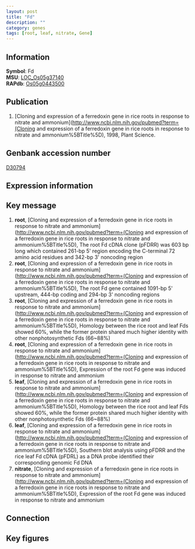 ```yaml
---
layout: post
title: "Fd"
description: ""
category: genes
tags: [root, leaf, nitrate, Gene]
---
```


## Information
__Symbol__: Fd  
__MSU__: [LOC_Os05g37140](http://rice.plantbiology.msu.edu/cgi-bin/ORF_infopage.cgi?orf=LOC_Os05g37140)  
__RAPdb__: [Os05g0443500](http://rapdb.dna.affrc.go.jp/viewer/gbrowse_details/irgsp1?name=Os05g0443500)  

## Publication
1. [Cloning and expression of a ferredoxin gene in rice roots in response to nitrate and ammonium](http://www.ncbi.nlm.nih.gov/pubmed?term=(Cloning and expression of a ferredoxin gene in rice roots in response to nitrate and ammonium%5BTitle%5D), 1998, Plant Science.

## Genbank accession number
[D30794](http://www.ncbi.nlm.nih.gov/nuccore/D30794)

## Expression information

## Key message
1. __root__, [Cloning and expression of a ferredoxin gene in rice roots in response to nitrate and ammonium](http://www.ncbi.nlm.nih.gov/pubmed?term=(Cloning and expression of a ferredoxin gene in rice roots in response to nitrate and ammonium%5BTitle%5D),  The root Fd cDNA clone (pFDRR) was 603 bp long which contained 261-bp 5' region encoding the C-terminal 72 amino acid residues and 342-bp 3' noncoding region
2. __root__, [Cloning and expression of a ferredoxin gene in rice roots in response to nitrate and ammonium](http://www.ncbi.nlm.nih.gov/pubmed?term=(Cloning and expression of a ferredoxin gene in rice roots in response to nitrate and ammonium%5BTitle%5D),  The root Fd gene contained 1091-bp 5' upstream, 444-bp coding and 294-bp 3' noncoding regions
3. __root__, [Cloning and expression of a ferredoxin gene in rice roots in response to nitrate and ammonium](http://www.ncbi.nlm.nih.gov/pubmed?term=(Cloning and expression of a ferredoxin gene in rice roots in response to nitrate and ammonium%5BTitle%5D),  Homology between the rice root and leaf Fds showed 60%, while the former protein shared much higher identity with other nonphotosynthetic Fds (66~88%)
4. __root__, [Cloning and expression of a ferredoxin gene in rice roots in response to nitrate and ammonium](http://www.ncbi.nlm.nih.gov/pubmed?term=(Cloning and expression of a ferredoxin gene in rice roots in response to nitrate and ammonium%5BTitle%5D),  Expression of the root Fd gene was induced in response to nitrate and ammonium
5. __leaf__, [Cloning and expression of a ferredoxin gene in rice roots in response to nitrate and ammonium](http://www.ncbi.nlm.nih.gov/pubmed?term=(Cloning and expression of a ferredoxin gene in rice roots in response to nitrate and ammonium%5BTitle%5D),  Homology between the rice root and leaf Fds showed 60%, while the former protein shared much higher identity with other nonphotosynthetic Fds (66~88%)
6. __leaf__, [Cloning and expression of a ferredoxin gene in rice roots in response to nitrate and ammonium](http://www.ncbi.nlm.nih.gov/pubmed?term=(Cloning and expression of a ferredoxin gene in rice roots in response to nitrate and ammonium%5BTitle%5D),  Southern blot analysis using pFDRR and the rice leaf Fd cDNA (pFDRL) as a DNA probe identified their corresponding genomic Fd DNA
7. __nitrate__, [Cloning and expression of a ferredoxin gene in rice roots in response to nitrate and ammonium](http://www.ncbi.nlm.nih.gov/pubmed?term=(Cloning and expression of a ferredoxin gene in rice roots in response to nitrate and ammonium%5BTitle%5D),  Expression of the root Fd gene was induced in response to nitrate and ammonium

## Connection

## Key figures


